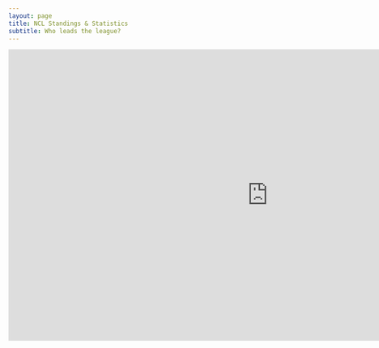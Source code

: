 ```yaml
---
layout: page
title: NCL Standings & Statistics
subtitle: Who leads the league?
---
```

<p align="center"><iframe width="1024" height="576" src="https://lookerstudio.google.com/embed/reporting/8dd25dc6-cc22-4076-9655-ebbc0e12529a/page/JX2kB" frameborder="0" style="border:0" allowfullscreen></iframe></p>
